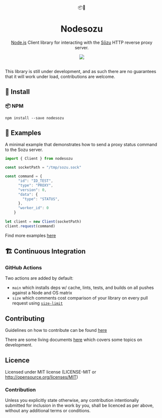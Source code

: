 <div align="center">
   📦🐼 
</div>

<h1 align="center">
   Nodesozu 
</h1>

<p align="center">
    <a href="https://nodejs.org/en/">Node.js</a> Client library for interacting with the <a href="https://github.com/sozu-proxy/sozu">Sōzu</a> HTTP reverse proxy server.
</p>

<div align="center">
  <a alt="GitHub Workflow Status" href="https://github.com/davidmaceachern/nodesozu/actions">
    <img  src="https://img.shields.io/github/workflow/status/davidmaceachern/nodesozu/CI">
  </a>
</div>
<br />

This library is still under development, and as such there are no guarantees that it will work under load, contributions are welcome.

## 💾 Install

### 📦 NPM

`npm install --save nodesozu`

## 🏓 Examples

A minimal example that demonstrates how to send a proxy status command to the Sozu server.

```javascript
import { Client } from nodesozu

const socketPath = "/tmp/sozu.sock"

const command = {
      "id": "ID_TEST",
      "type": "PROXY",
      "version": 0,
      "data": {
        "type": "STATUS",
      },
      "worker_id": 0
    }
    
let client = new Client(socketPath)
client.request(command)
```

Find more examples [here](https://github.com/davidmaceachern/nodesozu/blob/main/examples)

## 🏗️ Continuous Integration

### GitHub Actions

Two actions are added by default:

- `main` which installs deps w/ cache, lints, tests, and builds on all pushes against a Node and OS matrix
- `size` which comments cost comparison of your library on every pull request using [`size-limit`](https://github.com/ai/size-limit)

## Contributing

Guidelines on how to contribute can be found [here](https://github.com/davidmaceachern/nodesozu/blob/main/.github/CONTRIBUTING.md)

There are some living documents 
[here](https://github.com/davidmaceachern/nodesozu/blob/main/doc) which covers some topics on development.

## Licence

Licensed under MIT license (LICENSE-MIT or http://opensource.org/licenses/MIT)

### Contribution

Unless you explicitly state otherwise, any contribution intentionally submitted for inclusion in the work by you, shall be licenced as per above, without any additional terms or conditions.
